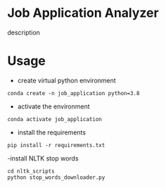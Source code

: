 # Job Application Analyzer
description 

# Usage 
- create virtual python environment 

```
conda create -n job_application python=3.8
```

- activate the environment
```
conda activate job_application
```

- install the requirements 
```
pip install -r requirements.txt
```

-install NLTK stop words
```
cd nltk_scripts
python stop_words_downloader.py
```